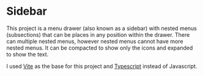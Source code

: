 # Sidebar

This project is a menu drawer (also known as a sidebar) with nested menus (subsections) that can be places in any position within the drawer. There can multiple nested menus, however nested menus cannot have more nested menus. It can be compacted to show only the icons and expanded to show the text.

I used [Vite](https://vitejs.dev/) as the base for this project and [Typescript](https://www.typescriptlang.org/) instead of Javascript.
